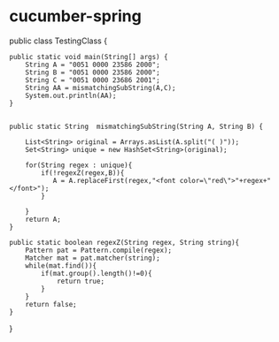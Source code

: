 # cucumber-spring

 public class TestingClass {

    public static void main(String[] args) {
        String A = "0051 0000 23586 2000";
        String B = "0051 0000 23586 2000";
        String C = "0051 0000 23686 2001";
        String AA = mismatchingSubString(A,C);
        System.out.println(AA);
    }


    public static String  mismatchingSubString(String A, String B) {

        List<String> original = Arrays.asList(A.split("( )"));
        Set<String> unique = new HashSet<String>(original);

        for(String regex : unique){
            if(!regexZ(regex,B)){
               A = A.replaceFirst(regex,"<font color=\"red\">"+regex+"</font>");
            }

        }
        return A;
    }

    public static boolean regexZ(String regex, String string){
        Pattern pat = Pattern.compile(regex);
        Matcher mat = pat.matcher(string);
        while(mat.find()){
            if(mat.group().length()!=0){
                return true;
            }
        }
        return false;
    }
}
